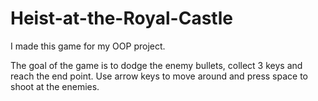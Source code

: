 # Heist-at-the-Royal-Castle
I made this game for my OOP project.

The goal of the game is to dodge the enemy bullets, collect 3 keys and reach the end point. 
Use arrow keys to move around and press space to shoot at the enemies.
